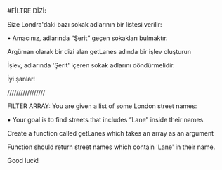 #FİLTRE DİZİ:


Size Londra'daki bazı sokak adlarının bir listesi verilir:

• Amacınız, adlarında “Şerit” geçen sokakları bulmaktır.

Argüman olarak bir dizi alan getLanes adında bir işlev oluşturun

İşlev, adlarında 'Şerit' içeren sokak adlarını döndürmelidir.

İyi şanlar!


/////////////////


FILTER ARRAY:
You are given a list of some London street names:

•	Your goal is to find streets that includes “Lane” inside their names.

Create a function called getLanes which takes an array as an argument

Function should return street names which contain 'Lane' in their name.

Good luck!
